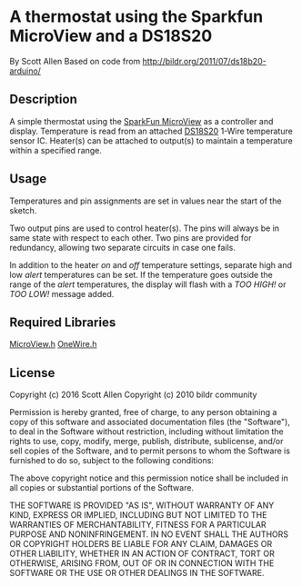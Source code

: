 # A thermostat using the Sparkfun MicroView and a DS18S20

By Scott Allen
Based on code from http://bildr.org/2011/07/ds18b20-arduino/

## Description

A simple thermostat using the [SparkFun MicroView](https://www.sparkfun.com/products/12923) as a controller and display. Temperature is read from an attached [DS18S20](https://www.maximintegrated.com/en/products/analog/sensors-and-sensor-interface/DS18S20.html/tb_tab3) 1-Wire temperature sensor IC. Heater(s) can be attached to output(s) to maintain a temperature within a specified range.

## Usage

Temperatures and pin assignments are set in values near the start of the sketch.

Two output pins are used to control heater(s). The pins will always be in same state with respect to each other. Two pins are provided for redundancy, allowing two separate circuits in case one fails.

In addition to the heater *on* and *off* temperature settings, separate high and low *alert* temperatures can be set. If the temperature goes outside the range of the *alert* temperatures, the display will flash with a *TOO HIGH!* or *TOO LOW!* message added.

## Required Libraries

[MicroView.h](https://github.com/sparkfun/SparkFun_MicroView_Arduino_Library/)
[OneWire.h](https://github.com/PaulStoffregen/OneWire)

## License

Copyright (c) 2016 Scott Allen
Copyright (c) 2010 bildr community

Permission is hereby granted, free of charge, to any person obtaining a copy
of this software and associated documentation files (the "Software"), to deal
in the Software without restriction, including without limitation the rights
to use, copy, modify, merge, publish, distribute, sublicense, and/or sell
copies of the Software, and to permit persons to whom the Software is
furnished to do so, subject to the following conditions:

The above copyright notice and this permission notice shall be included in
all copies or substantial portions of the Software.

THE SOFTWARE IS PROVIDED "AS IS", WITHOUT WARRANTY OF ANY KIND, EXPRESS OR
IMPLIED, INCLUDING BUT NOT LIMITED TO THE WARRANTIES OF MERCHANTABILITY,
FITNESS FOR A PARTICULAR PURPOSE AND NONINFRINGEMENT. IN NO EVENT SHALL THE
AUTHORS OR COPYRIGHT HOLDERS BE LIABLE FOR ANY CLAIM, DAMAGES OR OTHER
LIABILITY, WHETHER IN AN ACTION OF CONTRACT, TORT OR OTHERWISE, ARISING FROM,
OUT OF OR IN CONNECTION WITH THE SOFTWARE OR THE USE OR OTHER DEALINGS IN
THE SOFTWARE.

